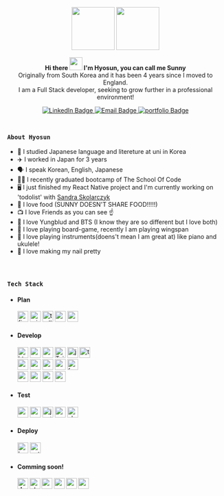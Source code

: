 
<div id="header" align="center">

  <img src="https://media.giphy.com/media/jz7nZTW5oEBZAAZ4ge/giphy.gif" width="100"/>
  <img src="https://media.giphy.com/media/Q5Qt0TOp7eippwBMIg/giphy.gif" width="100"/>
  <p><b>Hi there <img src="https://media.giphy.com/media/hvRJCLFzcasrR4ia7z/giphy.gif" height="30px"/> I'm Hyosun, you can call me Sunny</b><br>
  Originally from South Korea and it has been 4 years since I moved to England.<br>
I am a Full Stack developer, seeking to grow further in a professional environment!</p>
</div>

<div id="contact" align="center">
  <a href="https://www.linkedin.com/in/hyosun-lee/">
    <img src="https://img.shields.io/badge/LinkedIn-007576?style=for-the-badge&logo=face&logoColor=white" alt="LinkedIn Badge"/>
  </a>
  <a href="mailto:hyosssssun@gmail.com">
    <img src="https://img.shields.io/badge/Email-DAE34A?style=for-the-badge&logo=face&logoColor=white" alt="Email Badge"/>
  </a>
  <a href="https://www.hyosunlee.com/" target="_blank">
    <img src="https://img.shields.io/badge/Portfolio-FE6302?style=for-the-badge&logo=face&logoColor=blue" alt="portfolio Badge"/>
  </a>
</div>

<br>

##


### <b>`About Hyosun`</b>

- 📖 I studied Japanese language and litereture at uni in Korea<br>
- ✈️ I worked in Japan for 3 years<br>
- 🗣️ I speak Korean, English, Japanese<br>
- 🧑‍🎓 I recently graduated bootcamp of The School Of Code<br>
- 🖥️ I just finished my React Native project and I'm currently working on 'todolist' with [Sandra Skolarczyk](https://github.com/sandiskolarczyk) <br>
- 🍜 I love food (SUNNY DOESN'T SHARE FOOD!!!!!)<br>
- 📺 I love Friends as you can see ☝️ <br>
- 🎤 I love Yungblud and BTS (I know they are so different but I love both)<br>
- 🎲 I love playing board-game, recently I am playing wingspan<br>
- 🎸 I love playing instruments(doens't mean I am great at) like piano and ukulele!<br>
- 💅 I love making my nail pretty<br>

<br>

##

### <b>`Tech Stack`</b>

- ####  <b>Plan</b> 

  <div id="plan">
      <img src="https://img.shields.io/badge/figma-%23F24E1E.svg?style=for-the-badge&logo=figma&logoColor=white" alt="figma" height="25" />
      <img src="https://img.shields.io/badge/Miro-050038?style=for-the-badge&logo=Miro&logoColor=white" alt="miro" height="25" />
      <img src="https://img.shields.io/badge/Trello-%23026AA7.svg?style=for-the-badge&logo=Trello&logoColor=white" alt="trello" height="25" />
      <img src="https://img.shields.io/badge/Canva-%2300C4CC.svg?style=for-the-badge&logo=Canva&logoColor=white" alt="canva" height="25" />
      <img src="https://img.shields.io/badge/Notion-%23000000.svg?style=for-the-badge&logo=notion&logoColor=white" alt="notion" height="25" />
    </div>


- ####  <b>Develop</b>

   <div id="develop">
      <img src="https://img.shields.io/badge/HTML5-E34F26?style=for-the-badge&logo=html5&logoColor=white" alt="html" height="25"/>
      <img src="https://img.shields.io/badge/CSS3-1572B6?style=for-the-badge&logo=css3&logoColor=white" alt="css" height="25" />
      <img src="https://img.shields.io/badge/SASS-hotpink.svg?style=for-the-badge&logo=SASS&logoColor=white" alt="sass" height="25" />
      <img src="https://img.shields.io/badge/Tailwind-36B4A9?style=for-the-badge&logo=TailwindCSS&logoColor=white" alt="Tailwind" height="25" />
      <img src="https://img.shields.io/badge/JavaScript-323330?style=for-the-badge&logo=javascript&logoColor=F7DF1E" alt="javascript" height="25" />
      <img src="https://img.shields.io/badge/typescript-%23007ACC.svg?style=for-the-badge&logo=typescript&logoColor=white" alt="typescript" height="25" />
      <br>
      <img src="https://img.shields.io/badge/React-20232A?style=for-the-badge&logo=react&logoColor=61DAFB" alt="react" height="25" />
      <img src="https://img.shields.io/badge/react_native-%2320232a.svg?style=for-the-badge&logo=react&logoColor=%2361DAFB" alt="react-native" height="25" />
      <img src="https://img.shields.io/badge/React_Router-CA4245?style=for-the-badge&logo=react-router&logoColor=white" alt="react-router" height="25" />
      <img src="https://img.shields.io/badge/redux-%23593d88.svg?style=for-the-badge&logo=redux&logoColor=white" alt="redux" height="25" />
      <img src="https://img.shields.io/badge/Framer-black?style=for-the-badge&logo=framer&logoColor=blue" alt="framer" height="25" />
      <br>
      <img src="https://img.shields.io/badge/Node.js-339933?style=for-the-badge&logo=nodedotjs&logoColor=white" alt="nodeJS" height="25" />
      <img src="https://img.shields.io/badge/NPM-%23000000.svg?style=for-the-badge&logo=npm&logoColor=white" alt="npm" height="25" />
      <img src="https://img.shields.io/badge/express.js-%23404d59.svg?style=for-the-badge&logo=express&logoColor=%2361DAFB" alt="express" height="25" />
      <img src="https://img.shields.io/badge/PostgreSQL-blue?style=for-the-badge&logo=postgresql&logoColor=white" alt="postgreSQL" height="25" />
    </div>

  
- ####  <b>Test</b>

  <div id="test">
    <img src="https://img.shields.io/badge/Postman-FF6C37?style=for-the-badge&logo=postman&logoColor=white" alt="postman" height="25" />
    <img src="https://img.shields.io/badge/-cypress-%23E5E5E5?style=for-the-badge&logo=cypress&logoColor=058a5e" alt="cypress" height="25" />
    <img src="https://img.shields.io/badge/-jest-%23C21325?style=for-the-badge&logo=jest&logoColor=white" alt="jest" height="25" />
    <img src="https://img.shields.io/badge/-mocha-%238D6748?style=for-the-badge&logo=mocha&logoColor=white" alt="mocha" height="25" />
    <img src="https://img.shields.io/badge/chai-A30701?style=for-the-badge&logo=chai&logoColor=white" alt="chai" height="25" />
  </div>

    
- ####  <b>Deploy</b>

  <div id="deploy">
    <img src="https://img.shields.io/badge/heroku-%23430098.svg?style=for-the-badge&logo=heroku&logoColor=white" alt="heroku" height="25" />
    <img src="https://img.shields.io/badge/netlify-%23000000.svg?style=for-the-badge&logo=netlify&logoColor=#00C7B7" alt="netlify" height="25" />
  </div>


- ####  <b>Comming soon!<b>
  
  <div>
    <img src="https://img.shields.io/badge/docker-%230db7ed.svg?style=for-the-badge&logo=docker&logoColor=white" alt="docker" height="25" />
    <img src="https://img.shields.io/badge/-Storybook-FF4785?style=for-the-badge&logo=storybook&logoColor=white" alt="storybook" height="25" />
    <img src="https://img.shields.io/badge/Next-black?style=for-the-badge&logo=next.js&logoColor=white" alt="nextJS" height="25" />
    <img src="https://img.shields.io/badge/go-%2300ADD8.svg?style=for-the-badge&logo=go&logoColor=white" alt="go" height="25" />
    <img src="https://img.shields.io/badge/MongoDB-4EA94B?style=for-the-badge&logo=mongodb&logoColor=white" alt="mongoDB" height="25" />
    <img src="https://img.shields.io/badge/Python-FFD43B?style=for-the-badge&logo=python&logoColor=blue" alt="python" height="25" />
  </div>
